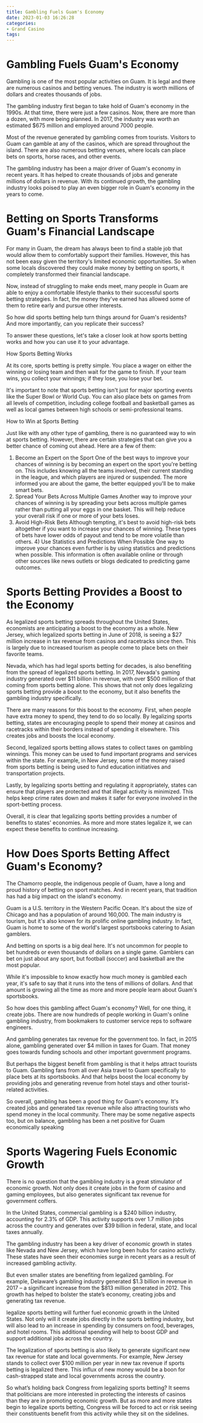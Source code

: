 ```yaml
---
title: Gambling Fuels Guam's Economy
date: 2023-01-03 16:26:28
categories:
- Grand Casino
tags:
---
```



#  Gambling Fuels Guam's Economy

Gambling is one of the most popular activities on Guam. It is legal and there are numerous casinos and betting venues. The industry is worth millions of dollars and creates thousands of jobs.

The gambling industry first began to take hold of Guam's economy in the 1990s. At that time, there were just a few casinos. Now, there are more than a dozen, with more being planned. In 2017, the industry was worth an estimated $675 million and employed around 7000 people.

Most of the revenue generated by gambling comes from tourists. Visitors to Guam can gamble at any of the casinos, which are spread throughout the island. There are also numerous betting venues, where locals can place bets on sports, horse races, and other events.

The gambling industry has been a major driver of Guam's economy in recent years. It has helped to create thousands of jobs and generate millions of dollars in revenue. With its continued growth, the gambling industry looks poised to play an even bigger role in Guam's economy in the years to come.

#  Betting on Sports Transforms Guam's Financial Landscape 

For many in Guam, the dream has always been to find a stable job that would allow them to comfortably support their families. However, this has not been easy given the territory's limited economic opportunities. So when some locals discovered they could make money by betting on sports, it completely transformed their financial landscape.

Now, instead of struggling to make ends meet, many people in Guam are able to enjoy a comfortable lifestyle thanks to their successful sports betting strategies. In fact, the money they've earned has allowed some of them to retire early and pursue other interests.

So how did sports betting help turn things around for Guam's residents? And more importantly, can you replicate their success?

To answer these questions, let's take a closer look at how sports betting works and how you can use it to your advantage.

How Sports Betting Works 

At its core, sports betting is pretty simple. You place a wager on either the winning or losing team and then wait for the game to finish. If your team wins, you collect your winnings; if they lose, you lose your bet.

It's important to note that sports betting isn't just for major sporting events like the Super Bowl or World Cup. You can also place bets on games from all levels of competition, including college football and basketball games as well as local games between high schools or semi-professional teams.

How to Win at Sports Betting 

Just like with any other type of gambling, there is no guaranteed way to win at sports betting. However, there are certain strategies that can give you a better chance of coming out ahead. Here are a few of them: 
1) Become an Expert on the Sport 
One of the best ways to improve your chances of winning is by becoming an expert on the sport you're betting on. This includes knowing all the teams involved, their current standing in the league, and which players are injured or suspended. The more informed you are about the game, the better equipped you'll be to make smart bets. 
2) Spread Your Bets Across Multiple Games Another way to improve your chances of winning is by spreading your bets across multiple games rather than putting all your eggs in one basket. This will help reduce your overall risk if one or more of your bets loses. 
3) Avoid High-Risk Bets 
Although tempting, it's best to avoid high-risk bets altogether if you want to increase your chances of winning. These types of bets have lower odds of payout and tend to be more volatile than others.  4) Use Statistics and Predictions When Possible One way to improve your chances even further is by using statistics and predictions when possible. This information is often available online or through other sources like news outlets or blogs dedicated to predicting game outcomes.

#  Sports Betting Provides a Boost to the Economy



As legalized sports betting spreads throughout the United States, economists are anticipating a boost to the economy as a whole. New Jersey, which legalized sports betting in June of 2018, is seeing a $27 million increase in tax revenue from casinos and racetracks since then. This is largely due to increased tourism as people come to place bets on their favorite teams.

Nevada, which has had legal sports betting for decades, is also benefiting from the spread of legalized sports betting. In 2017, Nevada's gaming industry generated over $11 billion in revenue, with over $500 million of that coming from sports betting alone. This shows that not only does legalizing sports betting provide a boost to the economy, but it also benefits the gambling industry specifically.

There are many reasons for this boost to the economy. First, when people have extra money to spend, they tend to do so locally. By legalizing sports betting, states are encouraging people to spend their money at casinos and racetracks within their borders instead of spending it elsewhere. This creates jobs and boosts the local economy.

Second, legalized sports betting allows states to collect taxes on gambling winnings. This money can be used to fund important programs and services within the state. For example, in New Jersey, some of the money raised from sports betting is being used to fund education initiatives and transportation projects.

Lastly, by legalizing sports betting and regulating it appropriately, states can ensure that players are protected and that illegal activity is minimized. This helps keep crime rates down and makes it safer for everyone involved in the sport-betting process.

Overall, it is clear that legalizing sports betting provides a number of benefits to states' economies. As more and more states legalize it, we can expect these benefits to continue increasing.

#  How Does Sports Betting Affect Guam's Economy?

The Chamorro people, the indigenous people of Guam, have a long and proud history of betting on sport matches. And in recent years, that tradition has had a big impact on the island's economy.

Guam is a U.S. territory in the Western Pacific Ocean. It's about the size of Chicago and has a population of around 160,000. The main industry is tourism, but it's also known for its prolific online gambling industry. In fact, Guam is home to some of the world's largest sportsbooks catering to Asian gamblers.

And betting on sports is a big deal here. It's not uncommon for people to bet hundreds or even thousands of dollars on a single game. Gamblers can bet on just about any sport, but football (soccer) and basketball are the most popular.

While it's impossible to know exactly how much money is gambled each year, it's safe to say that it runs into the tens of millions of dollars. And that amount is growing all the time as more and more people learn about Guam's sportsbooks.

So how does this gambling affect Guam's economy? Well, for one thing, it create jobs. There are now hundreds of people working in Guam's online gambling industry, from bookmakers to customer service reps to software engineers.

And gambling generates tax revenue for the government too. In fact, in 2015 alone, gambling generated over $4 million in taxes for Guam. That money goes towards funding schools and other important government programs.

But perhaps the biggest benefit from gambling is that it helps attract tourists to Guam. Gambling fans from all over Asia travel to Guam specifically to place bets at its sportsbooks. And that helps boost the local economy by providing jobs and generating revenue from hotel stays and other tourist-related activities.

So overall, gambling has been a good thing for Guam's economy. It's created jobs and generated tax revenue while also attracting tourists who spend money in the local community. There may be some negative aspects too, but on balance, gambling has been a net positive for Guam economically speaking

#  Sports Wagering Fuels Economic Growth

There is no question that the gambling industry is a great stimulator of economic growth. Not only does it create jobs in the form of casino and gaming employees, but also generates significant tax revenue for government coffers.

In the United States, commercial gambling is a $240 billion industry, accounting for 2.3% of GDP. This activity supports over 1.7 million jobs across the country and generates over $39 billion in federal, state, and local taxes annually.

The gambling industry has been a key driver of economic growth in states like Nevada and New Jersey, which have long been hubs for casino activity. These states have seen their economies surge in recent years as a result of increased gambling activity.

But even smaller states are benefiting from legalized gambling. For example, Delaware’s gambling industry generated $1.3 billion in revenue in 2017 – a significant increase from the $813 million generated in 2012. This growth has helped to bolster the state’s economy, creating jobs and generating tax revenue.

 legalize sports betting will further fuel economic growth in the United States. Not only will it create jobs directly in the sports betting industry, but will also lead to an increase in spending by consumers on food, beverages, and hotel rooms. This additional spending will help to boost GDP and support additional jobs across the country.

The legalization of sports betting is also likely to generate significant new tax revenue for state and local governments. For example, New Jersey stands to collect over $100 million per year in new tax revenue if sports betting is legalized there. This influx of new money would be a boon for cash-strapped state and local governments across the country.

So what’s holding back Congress from legalizing sports betting? It seems that politicians are more interested in protecting the interests of casinos than they are in promoting economic growth. But as more and more states begin to legalize sports betting, Congress will be forced to act or risk seeing their constituents benefit from this activity while they sit on the sidelines.